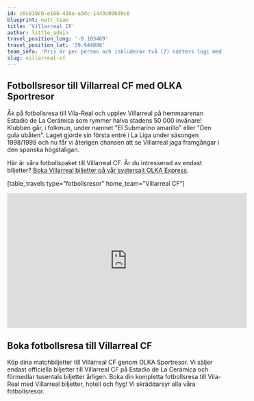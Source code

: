 ```yaml
---
id: c0c819cb-e168-438a-a3dc-1443c09bd9c6
blueprint: netr_team
title: 'Villarreal CF'
author: little_admin
travel_position_long: '-0.103469'
travel_position_lat: '39.944086'
team_info: 'Pris är per person och inkluderar två (2) nätters logi med del i dubbelrum på 3*** hotell i Vila-Real, frukost på hotellet samt matchbiljett på arenans kortsida. OBS! Priset som också inkluderar flyg är ett frånpris.'
slug: villarreal-cf
---
```

<h2>Fotbollsresor till Villarreal CF med OLKA Sportresor</h2>
<p>Åk på fotbollsresa till Vila-Real och upplev Villarreal på hemmaarenan Estadio de La Cerámica som rymmer halva stadens 50 000 invånare! Klubben går, i folkmun, under namnet "El Submarino amarillo" eller "Den gula ubåten". Laget gjorde sin första entré i La Liga under säsongen 1998/1999 och nu får vi återigen chansen att se Villarreal jaga framgångar i den spanska högstaligan.</p>
<p>Här är våra fotbollspaket till Villarreal CF. Är du intresserad av endast biljetter? <a href="https://www.olkaexpress.se/fotbollsbiljetter/la-liga-spanien/vila-real/villarreal-cf">Boka Villarreal biljetter på vår systersajt OLKA Express</a>.</p>
<p>[table_travels type="fotbollsresor" home_team="Villarreal CF"]</p>
<p><iframe src="https://www.youtube.com/embed/p8ZPGP4GvgU" width="560" height="315" frameborder="0" allowfullscreen="allowfullscreen" data-mce-fragment="1"><span data-mce-type="bookmark" style="display: inline-block; width: 0px; overflow: hidden; line-height: 0;" class="mce_SELRES_start">﻿</span><span data-mce-type="bookmark" style="display: inline-block; width: 0px; overflow: hidden; line-height: 0;" class="mce_SELRES_start">﻿</span><span data-mce-type="bookmark" style="display: inline-block; width: 0px; overflow: hidden; line-height: 0;" class="mce_SELRES_start">﻿</span></iframe></p>
<h2>Boka fotbollsresa till Villarreal CF</h2>
<p>Köp dina matchbiljetter till Villarreal CF genom OLKA Sportresor. Vi säljer endast officiella biljetter till Villarreal CF på Estadio de La Cerámica och förmedlar tusentals biljetter årligen. Boka din kompletta fotbollsresa till Vila-Real med Villarreal biljetter, hotell och flyg! Vi skräddarsyr alla våra fotbollsresor.</p>
